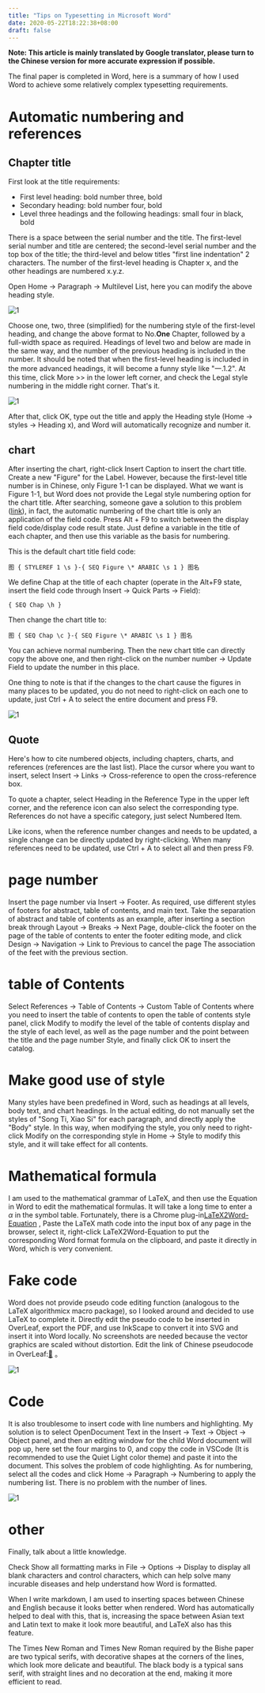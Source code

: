 ```yaml
---
title: "Tips on Typesetting in Microsoft Word"
date: 2020-05-22T18:22:38+08:00
draft: false
---
```


__Note: This article is mainly translated by Google translator, please turn to the Chinese version for more accurate expression if possible.__

The final paper is completed in Word, here is a summary of how I used Word to achieve some relatively complex typesetting requirements.

# Automatic numbering and references

## Chapter title

First look at the title requirements:

* First level heading: bold number three, bold
* Secondary heading: bold number four, bold
* Level three headings and the following headings: small four in black, bold

There is a space between the serial number and the title. The first-level serial number and title are centered; the second-level serial number and the top box of the title; the third-level and below titles "first line indentation" 2 characters. The number of the first-level heading is Chapter x, and the other headings are numbered x.y.z.

Open Home -> Paragraph -> Multilevel List, here you can modify the above heading style.

![1](./multilevel-list.png)

Choose one, two, three (simplified) for the numbering style of the first-level heading, and change the above format to No.__One__ Chapter, followed by a full-width space as required. Headings of level two and below are made in the same way, and the number of the previous heading is included in the number. It should be noted that when the first-level heading is included in the more advanced headings, it will become a funny style like "一.1.2". At this time, click More >> in the lower left corner, and check the Legal style numbering in the middle right corner. That's it.

![1](./legal-style-numbering.png)

After that, click OK, type out the title and apply the Heading style (Home -> styles -> Heading x), and Word will automatically recognize and number it.

## chart

After inserting the chart, right-click Insert Caption to insert the chart title. Create a new "Figure" for the Label. However, because the first-level title number is in Chinese, only Figure 1-1 can be displayed. What we want is Figure 1-1, but Word does not provide the Legal style numbering option for the chart title. After searching, someone gave a solution to this problem ([link](https://superuser.com/questions/863715/in-ms-word-how-can-i-make-caption-of-an-image-like-2-1-instead-of-ii-1-if-h
)), in fact, the automatic numbering of the chart title is only an application of the field code. Press Alt + F9 to switch between the display field code/display code result state. Just define a variable in the title of each chapter, and then use this variable as the basis for numbering.

This is the default chart title field code:

```word
图 { STYLEREF 1 \s }-{ SEQ Figure \* ARABIC \s 1 } 图名
```

We define Chap at the title of each chapter (operate in the Alt+F9 state, insert the field code through Insert -> Quick Parts -> Field):

```word
{ SEQ Chap \h }
```

Then change the chart title to:

```word
图 { SEQ Chap \c }-{ SEQ Figure \* ARABIC \s 1 } 图名
```

You can achieve normal numbering. Then the new chart title can directly copy the above one, and then right-click on the number number -> Update Field to update the number in this place.

One thing to note is that if the changes to the chart cause the figures in many places to be updated, you do not need to right-click on each one to update, just Ctrl + A to select the entire document and press F9.

![1](./field-code.png)

## Quote

Here's how to cite numbered objects, including chapters, charts, and references (references are the last list). Place the cursor where you want to insert, select Insert -> Links -> Cross-reference to open the cross-reference box.

To quote a chapter, select Heading in the Reference Type in the upper left corner, and the reference icon can also select the corresponding type. References do not have a specific category, just select Numbered Item.

Like icons, when the reference number changes and needs to be updated, a single change can be directly updated by right-clicking. When many references need to be updated, use Ctrl + A to select all and then press F9.

# page number

Insert the page number via Insert -> Footer. As required, use different styles of footers for abstract, table of contents, and main text. Take the separation of abstract and table of contents as an example, after inserting a section break through Layout -> Breaks -> Next Page, double-click the footer on the page of the table of contents to enter the footer editing mode, and click Design -> Navigation -> Link to Previous to cancel the page The association of the feet with the previous section.

# table of Contents

Select References -> Table of Contents -> Custom Table of Contents where you need to insert the table of contents to open the table of contents style panel, click Modify to modify the level of the table of contents display and the style of each level, as well as the page number and the point between the title and the page number Style, and finally click OK to insert the catalog.

# Make good use of style

Many styles have been predefined in Word, such as headings at all levels, body text, and chart headings. In the actual editing, do not manually set the styles of "Song Ti, Xiao Si" for each paragraph, and directly apply the "Body" style. In this way, when modifying the style, you only need to right-click Modify on the corresponding style in Home -> Style to modify this style, and it will take effect for all contents.

# Mathematical formula

I am used to the mathematical grammar of LaTeX, and then use the Equation in Word to edit the mathematical formulas. It will take a long time to enter a $\alpha$ in the symbol table. Fortunately, there is a Chrome plug-in[LaTeX2Word-Equation](https://chrome.google.com/webstore/detail/latex2word-equation/oicdodhdflfciojjhbhnhpeenbpfipfg) , Paste the LaTeX math code into the input box of any page in the browser, select it, right-click LaTeX2Word-Equation to put the corresponding Word format formula on the clipboard, and paste it directly in Word, which is very convenient.

# Fake code

Word does not provide pseudo code editing function (analogous to the LaTeX algorithmicx macro package), so I looked around and decided to use LaTeX to complete it. Directly edit the pseudo code to be inserted in OverLeaf, export the PDF, and use InkScape to convert it into SVG and insert it into Word locally. No screenshots are needed because the vector graphics are scaled without distortion. Edit the link of Chinese pseudocode in OverLeaf:[🔗](https://www.overleaf.com/read/vdgjkddvzscm) 。

![1](./pseudo-code.png)

# Code

It is also troublesome to insert code with line numbers and highlighting. My solution is to select OpenDocument Text in the Insert -> Text -> Object -> Object panel, and then an editing window for the child Word document will pop up, here set the four margins to 0, and copy the code in VSCode (It is recommended to use the Quiet Light color theme) and paste it into the document. This solves the problem of code highlighting. As for numbering, select all the codes and click Home -> Paragraph -> Numbering to apply the numbering list. There is no problem with the number of lines.

![1](./code.png)

# other

Finally, talk about a little knowledge.

Check Show all formatting marks in File -> Options -> Display to display all blank characters and control characters, which can help solve many incurable diseases and help understand how Word is formatted.

When I write markdown, I am used to inserting spaces between Chinese and English because it looks better when rendered. Word has automatically helped to deal with this, that is, increasing the space between Asian text and Latin text to make it look more beautiful, and LaTeX also has this feature.

The Times New Roman and Times New Roman required by the Bishe paper are two typical serifs, with decorative shapes at the corners of the lines, which look more delicate and beautiful. The black body is a typical sans serif, with straight lines and no decoration at the end, making it more efficient to read.
